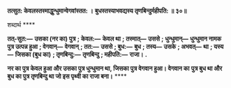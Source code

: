 **तत्सुत: केवलस्तस्माद्धुन्धुमान्वेगवांस्तत: ।** **बुधस्तस्याभवद्यस्य तृणबिन्दुर्महीपति: ॥ ३०॥** 

शब्दार्थ **** 

**तत्-सुत:—** **उसका (नर का) पुत्र** **; केवल:—** **केवल था** **; तस्मात्—** **उससे** **; धुन्धुमान्—** **धुन्धुमान नामक पुत्र उत्पन्न हुआ** **; वेगवान्—** **वेगवान्** **; तत:—** **उससे** **; बुध:—** **बुध** **; तस्य—** **उसके** **; अभवत्—** **था** **; यस्य—** **जिसका (बुध का)** **; तृणबिन्दु:—** **तृणबिन्दु** **; महीपति:—** **राजा।** **.** 

**नर का पुत्र केवल हुआ और उसका पुत्र धुन्धुमान था, जिसका पुत्र वेगवान हुआ। वेगवान का** **पुत्र बुध था और बुध का पुत्र तृणबिन्दु था जो इस पृथ्वी का राजा बना।** **** 